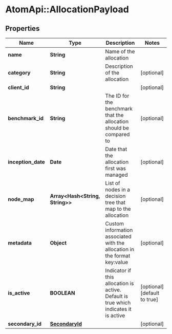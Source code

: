 # AtomApi::AllocationPayload

## Properties
Name | Type | Description | Notes
------------ | ------------- | ------------- | -------------
**name** | **String** | Name of the allocation | 
**category** | **String** | Description of the allocation | [optional] 
**client_id** | **String** |  | [optional] 
**benchmark_id** | **String** | The ID for the benchmark that the allocation should be compared to | [optional] 
**inception_date** | **Date** | Date that the allocation first was managed | [optional] 
**node_map** | **Array&lt;Hash&lt;String, String&gt;&gt;** | List of nodes in a decision tree that map to the allocation | [optional] 
**metadata** | **Object** | Custom information associated with the allocation in the format key:value | [optional] 
**is_active** | **BOOLEAN** | Indicator if this allocation is active. Default is true which indicates it is active | [optional] [default to true]
**secondary_id** | [**SecondaryId**](SecondaryId.md) |  | [optional] 


